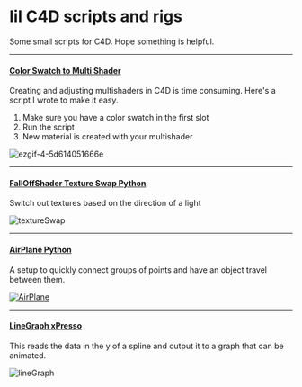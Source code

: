 <div>

# lil C4D scripts and rigs

Some small scripts for C4D. 
Hope something is helpful.

</div>
<div>
<div>

---

#### [Color Swatch to Multi Shader](https://github.com/lilsmokie/c4d_python_scripts/blob/af5dff3a3a216778e11f8aafafd149c0c4877d0c/colorSwatchtoMultiShader/colorSwatchtoMultiShader_v002.py)

Creating and adjusting multishaders in C4D is time consuming.
Here's a script I wrote to make it easy.

1. Make sure you have a color swatch in the first slot
2. Run the script 
3. New material is created with your multishader
  
![ezgif-4-5d614051666e](https://user-images.githubusercontent.com/88659624/129345743-cfb39cde-cb29-4c25-9f1a-7c0d4300e07c.gif)

</div>
<div>

---

#### [FallOffShader Texture Swap Python](https://github.com/lilsmokie/c4d_rigs_and_scripts/tree/main/Falloff_Shader_TextureSwap)

Switch out textures based on the direction of a light

![textureSwap](https://user-images.githubusercontent.com/88659624/129478121-27c33ced-947d-4fee-b720-f942000db29f.gif)
  
</div>  
<div>

---

#### [AirPlane Python](https://github.com/lilsmokie/c4d_rigs_and_scripts/tree/main/AirPlane_Python)

A setup to quickly connect groups of points and have an object travel between them.

[![AirPlane](https://user-images.githubusercontent.com/88659624/129479149-d5699dcd-6fc8-44f8-bd37-4b12d66a8ddb.jpg)](https://vimeo.com/587438341/ab62641526)

  
</div>  
<div>

---

#### [LineGraph xPresso](https://github.com/lilsmokie/c4d_rigs_and_scripts/tree/main/LineGraph)

This reads the data in the y of a spline and output it to a graph that can be animated.

![lineGraph](https://user-images.githubusercontent.com/88659624/129486320-85e9496c-3a69-48c5-836d-c3efb35927b6.gif)

  
</div>    
</div>
